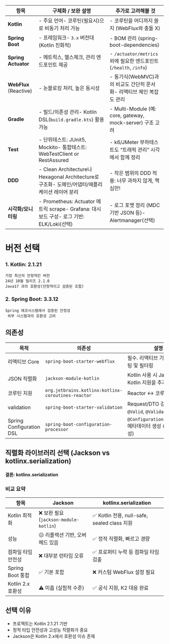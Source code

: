 

| 항목                     | 구체화 / 보완 설명                                                              | 추가로 고려해볼 것                                              |
| ---------------------- | ------------------------------------------------------------------------ | ------------------------------------------------------- |
| **Kotlin**             | - 주요 언어- 코루틴(필요시)으로 비동기 처리 가능                                            | - 코루틴을 어디까지 쓸지 (WebFlux와 충돌 X)                          |
| **Spring Boot**        | - 프레임워크- `3.x` 버전대 (Kotlin 친화적)                                          | - BOM 관리 (spring-boot-dependencies)                     |
| **Spring Actuator**    | - 메트릭스, 헬스체크, 관리 엔드포인트 제공                                                | - `/actuator/metrics` 외에 필요한 엔드포인트 (`/health`, `/info`) |
| **WebFlux** (Reactive) | - 논블로킹 처리, 높은 동시성                                                        | - 동기식(WebMVC)과의 비교도 간단히 문서화- 리액티브 체인 복잡도 관리             |
| **Gradle**             | - 빌드/의존성 관리- Kotlin DSL(`build.gradle.kts`) 활용 가능                        | - Multi-Module (예: core, gateway, mock-server) 구조 고려    |
| **Test**               | - 단위테스트: JUnit5, Mockito- 통합테스트: WebTestClient or RestAssured            | - k6/JMeter 부하테스트도 “트래픽 관리” 시각에서 함께 정리                  |
| **DDD**                | - Clean Architecture나 Hexagonal Architecture로 구조화- 도메인/어댑터/애플리케이션 레이어 분리 | - 작은 범위의 DDD 적용: 너무 과하지 않게, 핵심만!                        |
| **시각화/모니터링**           | - Prometheus: Actuator 메트릭 scrape- Grafana: 대시보드 구성- 로그 기반: ELK/Loki(선택) | - 로그 포맷 정리 (MDC 기반 JSON 등)- Alertmanager(선택)            |


# **버전 선택**
### 1. Kotlin: 2.1.21
	가장 최신의 안정적인 버전
	24년 10월 릴리즈 2.1.0 
	Java17 과의 호환성(안정적이고 검증된 조합)
### 2. Spring Boot: 3.3.12
	Spring 에코시스템에서 검증된 안정성
	 외부 시스템과의 호환성 고려


## 의존성

| 목적                       | 의존성                                                | 설명                                             |
| ------------------------ | -------------------------------------------------- | ---------------------------------------------- |
| 리액티브 Core                | `spring-boot-starter-webflux`                      | 필수. 리액티브 기반 API 라우팅 및 필터링                      |
| JSON 직렬화                 | `jackson-module-kotlin`                            | Kotlin 사용 시 Jackson의 Kotlin 지원을 추가             |
| 코루틴 지원                   | `org.jetbrains.kotlinx:kotlinx-coroutines-reactor` | Reactor ↔ 코루틴 interop                          |
| validation               | `spring-boot-starter-validation`                   | Request/DTO 검증용. `@Valid`, `@Validated` 사용     |
| Spring Configuration DSL | `spring-boot-configuration-processor`              | `@ConfigurationProperties` 메타데이터 생성 (IDE 자동완성) |

## 직렬화 라이브러리 선택 (Jackson vs kotlinx.serialization)

#### 결론: kotlinx.serialization

### 비교 요약

| 항목             | Jackson                           | kotlinx.serialization                   |
| -------------- | --------------------------------- | --------------------------------------- |
| Kotlin 최적화     | ❌ 보완 필요 (`jackson-module-kotlin`) | ✅ Kotlin 전용, null-safe, sealed class 지원 |
| 성능             | 😐 리플렉션 기반, 오버헤드 있음               | ✅ 정적 직렬화, 빠르고 경량                        |
| 컴파일 타임 안전성     | ❌ 대부분 런타임 오류                      | ✅ 프로퍼티 누락 등 컴파일 타임 검출                   |
| Spring Boot 통합 | ✅ 기본 포함                           | ❌ 커스텀 WebFlux 설정 필요                     |
| Kotlin 2.x 호환성 | ⚠️ 미흡 (실험적 수준)                    | ✅ 공식 지원, K2 대응 완료                       |

## 선택 이유
- 프로젝트는 Kotlin 2.1.21 기반
- 정적 타입 안전성과 고성능 직렬화가 중요
- Jackson은 Kotlin 2.x에서 호환성 이슈 존재

